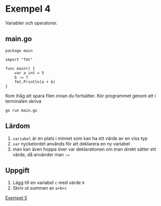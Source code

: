 # Exempel 4

Variabler och operatorer.

## main.go

	package main

	import "fmt"

	func main() {
		var a int = 5
		b := 7
		fmt.Println(a + b)
	}

Kom ihåg att spara filen innan du fortsätter. Kör programmet genom att
i terminalen skriva

	go run main.go


## Lärdom

1. `variabel` är en plats i minnet som kan ha ett värde av en viss typ
1. `var` nyckelordet används för att deklarera en ny variabel
1. man kan även hoppa över var deklarationen om man direkt sätter ett
   värde, då använder man `:=`

## Uppgift

1. Lägg till en variabel `c` med värde `9`
1. Skriv ut summan av `a+b+c`

[Exempel 5](../05/README.md#exempel-5)
